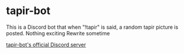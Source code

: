 # tapir-bot

This is a Discord bot that when "!tapir" is said, a random tapir picture is posted. Nothing exciting
Rewrite sometime

[tapir-bot's official Discord server](discord.gg/JzzSxb5)
